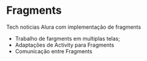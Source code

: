 # Fragments

Tech noticias Alura com implementação de fragments

- Trabalho de fargments em multiplas telas;
- Adaptações de Activity para Fragments
- Comunicação entre Fragments
